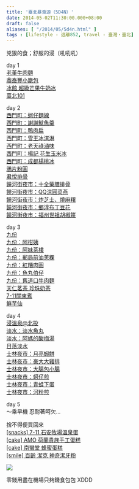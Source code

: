 ```yaml
---
title: '臺北暴食遊（5D4N）'
date: 2014-05-02T11:30:00.000+08:00
draft: false
aliases: [ "/2014/05/5d4n.html" ]
tags : [lifestyle - 逃離852, travel - 臺灣・臺北]
---
```


兇狠的食；舒服的浸（吼吼吼）  
  
day 1  
[老董牛肉麵](http://www.hidie.net/2014/04/day1.html)  
[鼎泰豐小籠包](http://www.hidie.net/2014/04/day1_21.html)  
[冰館 超級芒果牛奶冰](http://www.hidie.net/2014/04/day1_6032.html)  
[臺北101](http://www.hidie.net/2014/04/day1101.html)  
  
day 2  
[西門町：蚵仔麵線](http://www.hidie.net/2014/04/day2_2654.html)  
[西門町：謝謝魷魚羹](http://www.hidie.net/2014/04/day2_22.html)  
[西門町：鴨肉扁](http://www.hidie.net/2014/04/day2_9313.html)  
[西門町：雪王冰淇淋](http://www.hidie.net/2014/04/day2_3912.html)  
[西門町：老天祿滷味](http://www.hidie.net/2014/04/day2_8413.html)  
[西門町：楊記 花生玉米冰](http://www.hidie.net/2014/04/day2_23.html)  
[西門町：成都楊桃冰](http://www.hidie.net/2014/04/day2_1951.html)  
[鴉片粉圓](http://www.hidie.net/2014/04/day2_1880.html)  
[君悅排骨](http://www.hidie.net/2014/04/day2_24.html)  
[饒河街夜市：十全藥膳排骨](http://www.hidie.net/2014/04/day2_5155.html)  
[饒河街夜市：QQ涼圓菜燕](http://www.hidie.net/2014/04/day2qq.html)  
[饒河街夜市：炸芝士、燒麻糬](http://www.hidie.net/2014/04/day2_5671.html)  
[饒河街夜市：鄉淳布丁豆花](http://www.hidie.net/2014/04/day2_485.html)  
[饒河街夜市：福州世祖胡椒餅](http://www.hidie.net/2014/04/day2_25.html)  

  

day 3  
[九份](http://www.hidie.net/2014/04/day3.html)  
[九份：阿柑姨](http://www.hidie.net/2014/04/day3_3736.html)  
[九份：阿妹茶樓](http://www.hidie.net/2014/04/day3_26.html)  
[九份：郵局前油蔥粿](http://www.hidie.net/2014/04/day3_27.html)  
[九份：紅糟肉圓](http://www.hidie.net/2014/04/day3_4894.html)  
[九份：魚丸伯仔](http://www.hidie.net/2014/04/day3_3272.html)  
[九份：舊道口牛肉麵](http://www.hidie.net/2014/04/day3_2367.html)  
[天仁茗茶 珍珠奶茶](http://www.hidie.net/2014/04/day3_5990.html)  
[7-11關東煮](http://www.hidie.net/2014/04/day37-11.html)  
[鮮芋仙](http://www.hidie.net/2014/04/day3_28.html)

  

day 4  
[浸溫泉@北投](http://www.hidie.net/2014/04/day4.html)  
[淡水：淡水魚丸](http://www.hidie.net/2014/04/day4_29.html)  
[淡水：阿媽的酸梅湯](http://www.hidie.net/2014/04/day4_2513.html)  
[日落淡水](http://www.hidie.net/2014/04/day4_4500.html)  
[士林夜市：月亮蝦餅](http://www.hidie.net/2014/04/day4_30.html)  
[士林夜市：豪大大雞排](http://www.hidie.net/2014/04/day4_5768.html)  
[士林夜市：大腸包小腸](http://www.hidie.net/2014/04/day4_5521.html)  
[士林夜市：蚵仔煎](http://www.hidie.net/2014/05/day4.html)  
[士林夜市：青蛙下蛋](http://www.hidie.net/2014/05/day4_1.html)  
[士林夜市：河粉煎](http://www.hidie.net/2014/05/day4_774.html)  
  
  
day 5  
～乘早機 忍耐著呵欠...  
  
捨不得便買回來  
[\[snacks\] 7-11 石安牧場溫泉蛋](http://www.hidie.net/2014/09/7-11.html)  
[\[cake\] AMO 荷蘭貴族手工蛋糕](http://www.hidie.net/2014/05/cake-amo.html)  
[\[cake\] 南蠻堂 蜂蜜蛋糕](http://www.hidie.net/2014/05/cake.html)  
[\[smile\] 百齡 潔克 神奇潔牙粉](http://www.hidie.net/2014/05/smile.html)  
  
  

![](/images/taipei5d4n.jpg)

零錢用盡在機場只夠錢食包包 XDDD
